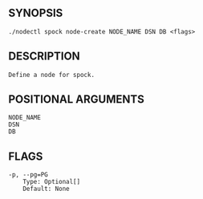 ## SYNOPSIS
    ./nodectl spock node-create NODE_NAME DSN DB <flags>
 
## DESCRIPTION
    Define a node for spock.
 
## POSITIONAL ARGUMENTS
    NODE_NAME
    DSN
    DB
 
## FLAGS
    -p, --pg=PG
        Type: Optional[]
        Default: None
